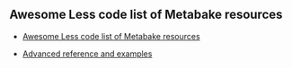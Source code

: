
## Awesome Less code list of Metabake resources

- <a href='https://github.com/metabake/_mBake/tree/master/awesomeReference' target='_blank'>Awesome Less code list of Metabake resources</a>

- [Advanced reference and examples](https://github.com/metabake/Meta/tree/master/advancedReference)
